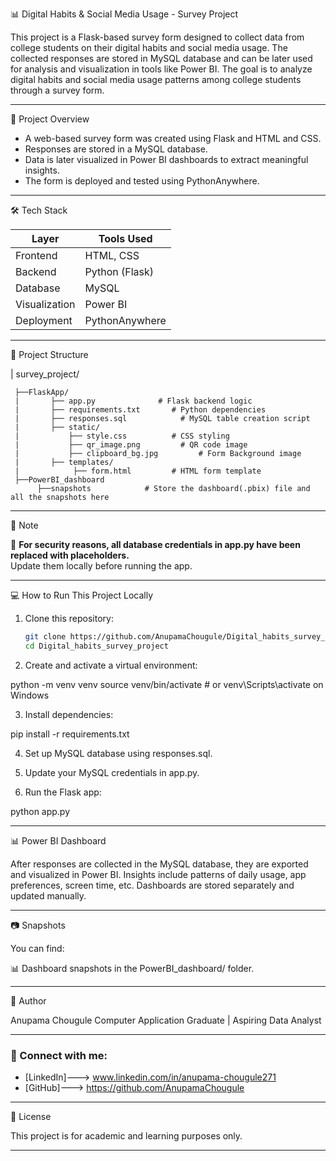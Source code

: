 📊 Digital Habits & Social Media Usage - Survey Project

This project is a Flask-based survey form designed to collect data from college students on their digital habits and social media usage. 
The collected responses are stored in MySQL database and can be later used for analysis and visualization in tools like Power BI. 
The goal is to analyze digital habits and social media usage patterns among college students through a survey form.

-------------------------------------------

🚀 Project Overview

- A web-based survey form was created using Flask and HTML and CSS.
- Responses are stored in a MySQL database.
- Data is later visualized in Power BI dashboards to extract meaningful insights.
- The form is deployed and tested using PythonAnywhere.

-------------------------------------------

🛠 Tech Stack

| Layer        | Tools Used                    |
|--------------|-------------------------------|
| Frontend     | HTML, CSS                     |
| Backend      | Python (Flask)                |
| Database     | MySQL                         |
| Visualization| Power BI                      |
| Deployment   | PythonAnywhere                |

------------------------------------------

📁 Project Structure

| survey_project/
  
     ├──FlaskApp/  
     |       ├── app.py              # Flask backend logic 
     |       ├── requirements.txt       # Python dependencies 
     |       ├── responses.sql            # MySQL table creation script
     |       ├── static/   
     |           ├── style.css          # CSS styling   
     |           ├── qr_image.png         # QR code image  
     |           ├── clipboard_bg.jpg         # Form Background image  
     |       ├── templates/  
     |            ├── form.html         # HTML form template 
     ├──PowerBI_dashboard
          ├──snapshots            # Store the dashboard(.pbix) file and all the snapshots here 
-----------------------------------------

🔐 Note

🚨 **For security reasons, all database credentials in app.py have been replaced with placeholders.**  
Update them locally before running the app.

-----------------------------------------

💻 How to Run This Project Locally

1. Clone this repository:

   ```bash
   git clone https://github.com/AnupamaChougule/Digital_habits_survey_project.git
   cd Digital_habits_survey_project

2. Create and activate a virtual environment:

python -m venv venv
source venv/bin/activate        # or venv\Scripts\activate on Windows


3. Install dependencies:

pip install -r requirements.txt


4. Set up MySQL database using responses.sql.


5. Update your MySQL credentials in app.py.


6. Run the Flask app:

python app.py

-----------------------------------------

📊 Power BI Dashboard

After responses are collected in the MySQL database, they are exported and visualized in Power BI. Insights include patterns of daily usage, app preferences, screen time, etc.
Dashboards are stored separately and updated manually.

-----------------------------------------

📷 Snapshots

You can find:

 📊 Dashboard snapshots in the PowerBI_dashboard/ folder.

-----------------------------------------

📌 Author

Anupama Chougule
Computer Application Graduate | Aspiring Data Analyst

-----------------------------------------

### 🔗 Connect with me:
- [LinkedIn]---> www.linkedin.com/in/anupama-chougule271
- [GitHub]---> https://github.com/AnupamaChougule

-----------------------------------------

📃 License

This project is for academic and learning purposes only.

-----------------------------------------
